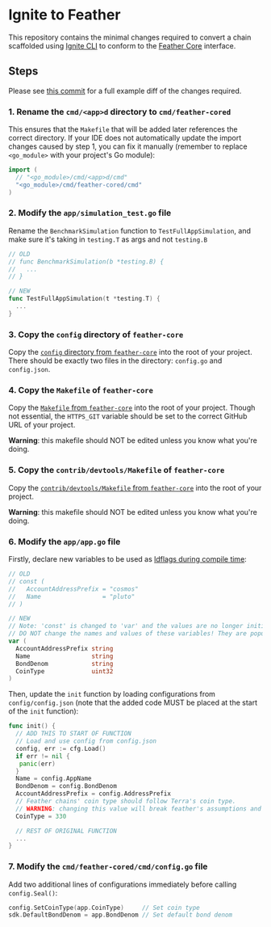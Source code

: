 # Ignite to Feather

This repository contains the minimal changes required to convert a chain scaffolded using [Ignite CLI](https://docs.ignite.com/) to conform to the [Feather Core](https://github.com/terra-money/feather-core) interface.

## Steps

Please see [this commit](https://github.com/AaronCQL/ignite-to-feather/commit/e1b51387a382cd0ebd4e53e207956e916e5e818d) for a full example diff of the changes required.

### 1. Rename the `cmd/<app>d` directory to `cmd/feather-cored`

This ensures that the `Makefile` that will be added later references the correct directory. If your IDE does not automatically update the import changes caused by step 1, you can fix it manually (remember to replace `<go_module>` with your project's Go module):

```go
import (
  // "<go_module>/cmd/<app>d/cmd"
  "<go_module>/cmd/feather-cored/cmd"
)
```

### 2. Modify the `app/simulation_test.go` file

Rename the `BenchmarkSimulation` function to `TestFullAppSimulation`, and make sure it's taking in `testing.T` as args and not `testing.B`

```go
// OLD
// func BenchmarkSimulation(b *testing.B) {
//   ...
// }

// NEW
func TestFullAppSimulation(t *testing.T) {
  ...
}
```

### 3. Copy the `config` directory of `feather-core`

Copy the [`config` directory from `feather-core`](https://github.com/terra-money/feather-core/tree/main/config) into the root of your project. There should be exactly two files in the directory: `config.go` and `config.json`.

### 4. Copy the `Makefile` of `feather-core`

Copy the [`Makefile` from `feather-core`](https://github.com/terra-money/feather-core/blob/main/Makefile) into the root of your project. Though not essential, the `HTTPS_GIT` variable should be set to the correct GitHub URL of your project.

**Warning**: this makefile should NOT be edited unless you know what you're doing.

### 5. Copy the `contrib/devtools/Makefile` of `feather-core`

Copy the [`contrib/devtools/Makefile` from `feather-core`](https://github.com/terra-money/feather-core/blob/main/contrib/devtools/Makefile) into the root of your project.

**Warning**: this makefile should NOT be edited unless you know what you're doing.

### 6. Modify the `app/app.go` file

Firstly, declare new variables to be used as [ldflags during compile time](https://www.digitalocean.com/community/tutorials/using-ldflags-to-set-version-information-for-go-applications):

```go
// OLD
// const (
//   AccountAddressPrefix = "cosmos"
//   Name                 = "pluto"
// )

// NEW
// Note: 'const' is changed to 'var' and the values are no longer initialised.
// DO NOT change the names and values of these variables! They are populated by the `init` function.
var (
  AccountAddressPrefix string
  Name                 string
  BondDenom            string
  CoinType             uint32
)
```

Then, update the `init` function by loading configurations from `config/config.json` (note that the added code MUST be placed at the start of the `init` function):

```go
func init() {
  // ADD THIS TO START OF FUNCTION
  // Load and use config from config.json
  config, err := cfg.Load()
  if err != nil {
   panic(err)
  }
  Name = config.AppName
  BondDenom = config.BondDenom
  AccountAddressPrefix = config.AddressPrefix
  // Feather chains' coin type should follow Terra's coin type.
  // WARNING: changing this value will break feather's assumptions and functionalities.
  CoinType = 330

  // REST OF ORIGINAL FUNCTION
  ...
}
```

### 7. Modify the `cmd/feather-cored/cmd/config.go` file

Add two additional lines of configurations immediately before calling `config.Seal()`:

```go
config.SetCoinType(app.CoinType)     // Set coin type
sdk.DefaultBondDenom = app.BondDenom // Set default bond denom
```
